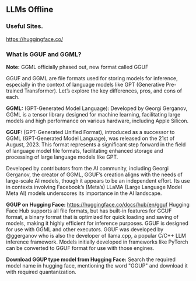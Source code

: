 ## LLMs Offline


### Useful Sites.

https://huggingface.co/


### What is GGUF and GGML?

**Note:** GGML officially phased out, new format called GGUF

GGUF and GGML are file formats used for storing models for inference, especially in the context of language models like GPT (Generative Pre-trained Transformer). Let’s explore the key differences, pros, and cons of each.

**GGML:**  (GPT-Generated Model Language): Developed by Georgi Gerganov, GGML is a tensor library designed for machine learning, facilitating large models and high performance on various hardware, including Apple Silicon.

**GGUF:**  (GPT-Generated Unified Format), introduced as a successor to GGML (GPT-Generated Model Language), was released on the 21st of August, 2023. This format represents a significant step forward in the field of language model file formats, facilitating enhanced storage and processing of large language models like GPT.

Developed by contributors from the AI community, including Georgi Gerganov, the creator of GGML, GGUF’s creation aligns with the needs of large-scale AI models, though it appears to be an independent effort. Its use in contexts involving Facebook’s (Meta’s) LLaMA (Large Language Model Meta AI) models underscores its importance in the AI landscape.

**GGUP on Hugging Face:** https://huggingface.co/docs/hub/en/gguf
Hugging Face Hub supports all file formats, but has built-in features for GGUF format, a binary format that is optimized for quick loading and saving of models, making it highly efficient for inference purposes. GGUF is designed for use with GGML and other executors. GGUF was developed by @ggerganov who is also the developer of llama.cpp, a popular C/C++ LLM inference framework. Models initially developed in frameworks like PyTorch can be converted to GGUF format for use with those engines.

**Download GGUP type model from Hugging Face:** Search the required model name in hugging face, mentioning the word "GGUP" and download it with required quantanization.
